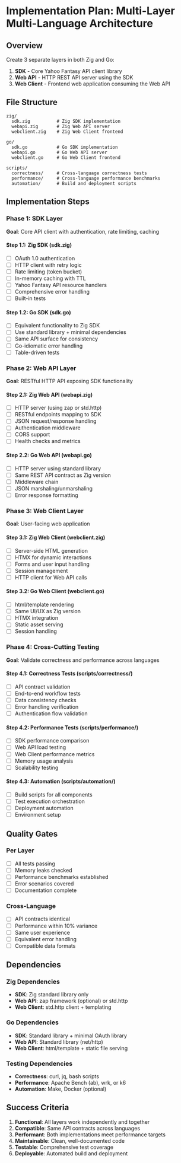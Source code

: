 # Implementation Plan: Multi-Layer Multi-Language Architecture

## Overview
Create 3 separate layers in both Zig and Go:
1. **SDK** - Core Yahoo Fantasy API client library
2. **Web API** - HTTP REST API server using the SDK
3. **Web Client** - Frontend web application consuming the Web API

## File Structure
```
zig/
  sdk.zig          # Zig SDK implementation
  webapi.zig       # Zig Web API server  
  webclient.zig    # Zig Web Client frontend

go/
  sdk.go           # Go SDK implementation
  webapi.go        # Go Web API server
  webclient.go     # Go Web Client frontend

scripts/
  correctness/     # Cross-language correctness tests
  performance/     # Cross-language performance benchmarks
  automation/      # Build and deployment scripts
```

## Implementation Steps

### Phase 1: SDK Layer
**Goal**: Core API client with authentication, rate limiting, caching

#### Step 1.1: Zig SDK (sdk.zig)
- [ ] OAuth 1.0 authentication
- [ ] HTTP client with retry logic
- [ ] Rate limiting (token bucket)
- [ ] In-memory caching with TTL
- [ ] Yahoo Fantasy API resource handlers
- [ ] Comprehensive error handling
- [ ] Built-in tests

#### Step 1.2: Go SDK (sdk.go) 
- [ ] Equivalent functionality to Zig SDK
- [ ] Use standard library + minimal dependencies
- [ ] Same API surface for consistency
- [ ] Go-idiomatic error handling
- [ ] Table-driven tests

### Phase 2: Web API Layer  
**Goal**: RESTful HTTP API exposing SDK functionality

#### Step 2.1: Zig Web API (webapi.zig)
- [ ] HTTP server (using zap or std.http)
- [ ] RESTful endpoints mapping to SDK
- [ ] JSON request/response handling
- [ ] Authentication middleware
- [ ] CORS support
- [ ] Health checks and metrics

#### Step 2.2: Go Web API (webapi.go)
- [ ] HTTP server using standard library
- [ ] Same REST API contract as Zig version
- [ ] Middleware chain
- [ ] JSON marshaling/unmarshaling
- [ ] Error response formatting

### Phase 3: Web Client Layer
**Goal**: User-facing web application

#### Step 3.1: Zig Web Client (webclient.zig)  
- [ ] Server-side HTML generation
- [ ] HTMX for dynamic interactions
- [ ] Forms and user input handling
- [ ] Session management
- [ ] HTTP client for Web API calls

#### Step 3.2: Go Web Client (webclient.go)
- [ ] html/template rendering
- [ ] Same UI/UX as Zig version
- [ ] HTMX integration
- [ ] Static asset serving
- [ ] Session handling

### Phase 4: Cross-Cutting Testing
**Goal**: Validate correctness and performance across languages

#### Step 4.1: Correctness Tests (scripts/correctness/)
- [ ] API contract validation
- [ ] End-to-end workflow tests
- [ ] Data consistency checks
- [ ] Error handling verification
- [ ] Authentication flow validation

#### Step 4.2: Performance Tests (scripts/performance/)
- [ ] SDK performance comparison
- [ ] Web API load testing
- [ ] Web Client performance metrics
- [ ] Memory usage analysis
- [ ] Scalability testing

#### Step 4.3: Automation (scripts/automation/)
- [ ] Build scripts for all components
- [ ] Test execution orchestration
- [ ] Deployment automation
- [ ] Environment setup

## Quality Gates

### Per Layer
- [ ] All tests passing
- [ ] Memory leaks checked
- [ ] Performance benchmarks established
- [ ] Error scenarios covered
- [ ] Documentation complete

### Cross-Language
- [ ] API contracts identical
- [ ] Performance within 10% variance
- [ ] Same user experience
- [ ] Equivalent error handling
- [ ] Compatible data formats

## Dependencies

### Zig Dependencies
- **SDK**: Zig standard library only
- **Web API**: zap framework (optional) or std.http
- **Web Client**: std.http client + templating

### Go Dependencies
- **SDK**: Standard library + minimal OAuth library
- **Web API**: Standard library (net/http)
- **Web Client**: html/template + static file serving

### Testing Dependencies
- **Correctness**: curl, jq, bash scripts
- **Performance**: Apache Bench (ab), wrk, or k6
- **Automation**: Make, Docker (optional)

## Success Criteria

1. **Functional**: All layers work independently and together
2. **Compatible**: Same API contracts across languages  
3. **Performant**: Both implementations meet performance targets
4. **Maintainable**: Clean, well-documented code
5. **Testable**: Comprehensive test coverage
6. **Deployable**: Automated build and deployment